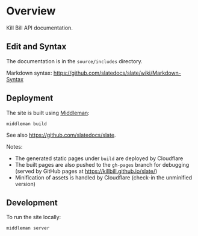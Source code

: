 # Overview

Kill Bill API documentation.

## Edit and Syntax

The documentation is in the `source/includes` directory.

Markdown syntax: https://github.com/slatedocs/slate/wiki/Markdown-Syntax

## Deployment

The site is built using [Middleman](https://github.com/middleman/middleman):

```
middleman build
```

See also https://github.com/slatedocs/slate.

Notes:

* The generated static pages under `build` are deployed by Cloudflare
* The built pages are also pushed to the `gh-pages` branch for debugging (served by GitHub pages at https://killbill.github.io/slate/)
* Minification of assets is handled by Cloudflare (check-in the unminified version)

## Development

To run the site locally:

```
middleman server
```
